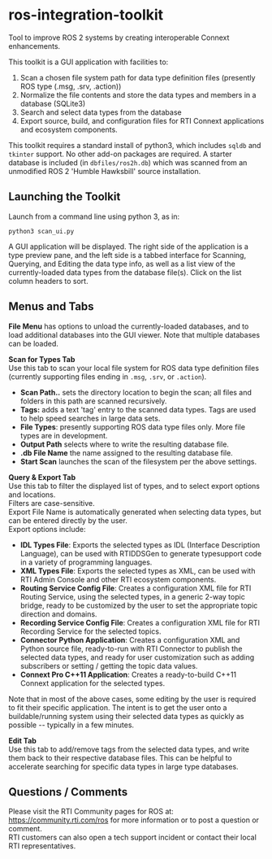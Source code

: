 # ros-integration-toolkit
Tool to improve ROS 2 systems by creating interoperable Connext enhancements.

This toolkit is a GUI application with facilities to:  
1. Scan a chosen file system path for data type definition files (presently ROS type (.msg, .srv, .action))
2. Normalize the file contents and store the data types and members in a database (SQLite3)
3. Search and select data types from the database
4. Export source, build, and configuration files for RTI Connext applications and ecosystem components.

This toolkit requires a standard install of python3, which includes `sqldb` and `tkinter` support.
No other add-on packages are required.   A starter database is included (in `dbfiles/ros2h.db`) which
was scanned from an unmodified ROS 2 'Humble Hawksbill' source installation.

## Launching the Toolkit
Launch from a command line using python 3, as in:

    python3 scan_ui.py

A GUI application will be displayed.  The right side of the application is a type preview pane, and the left
side is a tabbed interface for Scanning, Querying, and Editing the data type info, as well as a list view of
the currently-loaded data types from the database file(s).   Click on the list column headers to sort.

## Menus and Tabs

**File Menu** has options to unload the currently-loaded databases, and to load additional databases into the
GUI viewer.  Note that multiple databases can be loaded.

**Scan for Types Tab**  
Use this tab to scan your local file system for ROS data type definition files (currently supporting files 
ending in `.msg`, `.srv`, or `.action`).

 - **Scan Path..** sets the directory location to begin the scan; all files and folders in this path are scanned recursively.
 - **Tags:** adds a text 'tag' entry to the scanned data types.  Tags are used to help speed searches in large data sets.
 - **File Types**: presently supporting ROS data type files only.  More file types are in development.
 - **Output Path** selects where to write the resulting database file.
 - **.db File Name** the name assigned to the resulting database file.
 - **Start Scan** launches the scan of the filesystem per the above settings.

**Query & Export Tab**  
Use this tab to filter the displayed list of types, and to select export options and locations.  
Filters are case-sensitive.  
Export File Name is automatically generated when selecting data types, but can be entered directly by the user.  
Export options include:
 - **IDL Types File**: Exports the selected types as IDL (Interface Description Language), can be used with RTIDDSGen to generate typesupport code in a variety of programming languages.
 - **XML Types File**: Exports the selected types as XML, can be used with RTI Admin Console and other RTI ecosystem components.
 - **Routing Service Config File**: Creates a configuration XML file for RTI Routing Service, using the selected types, in a generic 2-way topic bridge, ready to be customized by the user to set the appropriate topic direction and domains.
 - **Recording Service Config File**: Creates a configuration XML file for RTI Recording Service for the selected topics.
 - **Connector Python Application**: Creates a configuration XML and Python source file, ready-to-run with RTI Connector to publish the selected data types, and ready for user customization such as adding subscribers or setting / getting the topic data values.
 - **Connext Pro C++11 Application**: Creates a ready-to-build C++11 Connext application for the selected types.

 Note that in most of the above cases, some editing by the user is required to fit their specific application.
 The intent is to get the user onto a buildable/running system using their selected data types as quickly as 
 possible -- typically in a few minutes.


**Edit Tab**  
Use this tab to add/remove tags from the selected data types, and write them back to their respective database files.
This can be helpful to accelerate searching for specific data types in large type databases.


## Questions / Comments
Please visit the RTI Community pages for ROS at: https://community.rti.com/ros for more information or to post a question or comment.  
RTI customers can also open a tech support incident or contact their local RTI representatives.  
